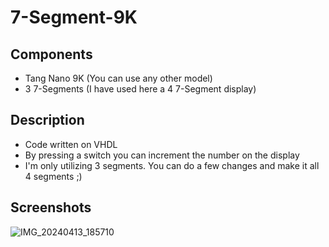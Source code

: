 # 7-Segment-9K

## Components
* Tang Nano 9K (You can use any other model)
* 3 7-Segments (I have used here a 4 7-Segment display)

## Description
* Code written on VHDL
* By pressing a switch you can increment the number on the display
* I'm only utilizing 3 segments. You can do a few changes and make it all 4 segments ;)

## Screenshots

![IMG_20240413_185710](https://github.com/SShattered/7-Segment-9K/assets/4478457/199a1bf9-ee38-4c37-beff-5d6c89da37d3)
